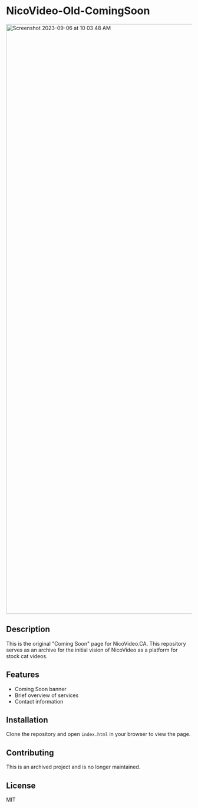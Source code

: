 # NicoVideo-Old-ComingSoon

<img width="1599" alt="Screenshot 2023-09-06 at 10 03 48 AM" src="https://github.com/InabaKumori/NicoVideo-Old-ComingSoon/assets/51642034/0042b129-371d-4e06-8b64-4e10a7755b89">

## Description
This is the original "Coming Soon" page for NicoVideo.CA. This repository serves as an archive for the initial vision of NicoVideo as a platform for stock cat videos.

## Features
- Coming Soon banner
- Brief overview of services
- Contact information

## Installation
Clone the repository and open `index.html` in your browser to view the page.

## Contributing
This is an archived project and is no longer maintained.

## License
MIT
